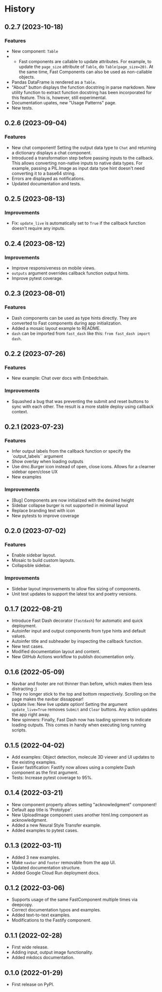 # History

## 0.2.7 (2023-10-18)

### Features

- New component: `Table`
- - Fast components are callable to update attributes. For example, to update the `page_size` attribute of `Table`, do `Table(page_size=20)`. At the same time, Fast Components can also be used as non-callable objects.
- Pandas DataFrame is rendered as a `Table`.
- "About" button displays the function docstring in parse markdown. New utility function to extract function docstring has been incorporated for this feature. This is, however, still experimental.
- Documentation upates, new "Usage Patterns" page.
- New tests.

## 0.2.6 (2023-09-04)

### Features

- New chat component! Setting the output data type to `Chat` and returning a dictionary displays a chat component.
- Introduced a transformation step before passing inputs to the callback. This allows converting non-native inputs to native data types. For example, passing a PIL.Image as input data tyoe hint doesn't need converting it to a base64 string.
- Errors are displayed as notifications.
- Updated documentation and tests. 

## 0.2.5 (2023-08-13)

### Improvements

- Fix: `update_live` is automatically set to `True` if the callback function doesn't require any inputs.

## 0.2.4 (2023-08-12)

### Improvements

- Improve responsiveness on mobile views.
- `outputs` argument overrides callback function output hints.
- Improve pytest coverage.

## 0.2.3 (2023-08-01)

### Features

- Dash components can be used as type hints directly. They are converted to Fast components during app initialization.
- Added a mosaic layout example to README.
- `dash` can be imported from `fast_dash` like this: `from fast_dash import dash`.

## 0.2.2 (2023-07-26)

### Features

- New example: Chat over docs with Embedchain.

### Improvements

- Squashed a bug that was preventing the submit and reset buttons to sync with each other. The result is a more stable deploy using callback context.

## 0.2.1 (2023-07-23)

### Features

- Infer output labels from the callback function or specify the `output_labels`` argument
- Show overlay when loading outputs
- Use dmc.Burger icon instead of open, close icons. Allows for a clearner sidebar open/close UX
- New examples

### Improvements

- [Bug] Components are now initialized with the desired height
- Sidebar collapse burger is not supported in minimal layout
- Replace branding text with icon
- New pytests to improve coverage

## 0.2.0 (2023-07-02)

### Features

- Enable sidebar layout.
- Mosaic to build custom layouts.
- Collapsible sidebar.

### Improvements

- Sidebar layout improvements to allow flex sizing of components.
- Unit test updates to support the latest tox and poetry versions.

## 0.1.7 (2022-08-21)

* Introduce Fast Dash decorator (`fastdash`) for automatic and quick deployment.
* Autoinfer input and output components from type hints and default values.
* Autoinfer title and subheader by inspecting the callback function.
* New test cases.
* Modified documentation layout and content.
* New GitHub Actions workflow to publish documentation only.

## 0.1.6 (2022-05-09)

* Navbar and footer are not thinner than before, which makes them less distracting ;)
* They no longer stick to the top and bottom respectively. Scrolling on the page makes the navbar dissappear!
* Update live: New live update option! Setting the argument `update_live=True` removes `Submit` and `Clear` buttons. Any action updates the app right away.
* New spinners: Finally, Fast Dash now has loading spinners to indicate loading outputs. This comes in handy when executing long running scripts.

## 0.1.5 (2022-04-02)

* Add examples: Object detection, molecule 3D viewer and UI updates to the existing examples.
* Easier fastification: Fastify now allows using a complete Dash component as the first argument.
* Tests: Increase pytest coverage to 95%.

## 0.1.4 (2022-03-21)

* New component property allows setting "acknowledgment" component!
* Default app title is 'Prototype'.
* New UploadImage component uses another html.Img component as acknowledgment.
* Added a new Neural Style Transfer example.
* Added examples to pytest cases.

## 0.1.3 (2022-03-11)

* Added 3 new examples.
* Make `navbar` and `footer` removable from the app UI.
* Updated documentation structure.
* Added Google Cloud Run deployment docs.

## 0.1.2 (2022-03-06)

* Supports usage of the same FastComponent multiple times via deepcopy.
* Correct documentation typos and examples.
* Added text-to-text examples.
* Modifications to the Fastify component.

## 0.1.1 (2022-02-28)

* First wide release.
* Adding input, output image functionality.
* Added mkdocs documentation.

## 0.1.0 (2022-01-29)

* First release on PyPI.